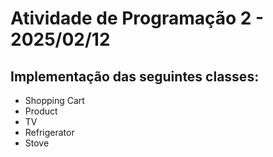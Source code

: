 # Atividade de Programação 2 - 2025/02/12

## Implementação das seguintes classes:
- Shopping Cart
- Product
- TV
- Refrigerator
- Stove